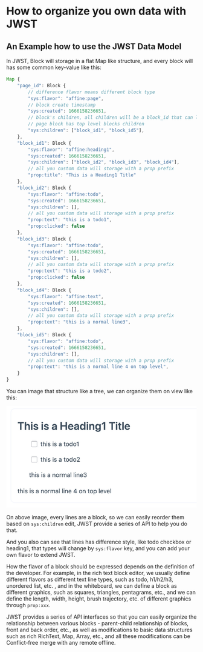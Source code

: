 # How to organize you own data with JWST

## An Example how to use the JWST Data Model

In JWST, Block will storage in a flat Map like structure, and every block will has some common key-value like this:

```js
Map {
    "page_id": Block {
        // difference flavor means different block type
        "sys:flavor": "affine:page",
        // block create timestamp
        "sys:created": 1666158236651,
        // block's children, all children will be a block_id that can link to another block
        // page block has top level blocks children
        "sys:children": ["block_id1", "block_id5"],
    },
    "block_id1": Block {
        "sys:flavor": "affine:heading1",
        "sys:created": 1666158236651,
        "sys:children": ["block_id2", "block_id3", "block_id4"],
        // all you custom data will storage with a prop prefix
        "prop:title": "This is a Heading1 Title"
    },
    "block_id2": Block {
        "sys:flavor": "affine:todo",
        "sys:created": 1666158236651,
        "sys:children": [],
        // all you custom data will storage with a prop prefix
        "prop:text": "this is a todo1",
        "prop:clicked": false
    },
    "block_id3": Block {
        "sys:flavor": "affine:todo",
        "sys:created": 1666158236651,
        "sys:children": [],
        // all you custom data will storage with a prop prefix
        "prop:text": "this is a todo2",
        "prop:clicked": false
    },
    "block_id4": Block {
        "sys:flavor": "affine:text",
        "sys:created": 1666158236651,
        "sys:children": [],
        // all you custom data will storage with a prop prefix
        "prop:text": "this is a normal line3",
    },
    "block_id5": Block {
        "sys:flavor": "affine:todo",
        "sys:created": 1666158236651,
        "sys:children": [],
        // all you custom data will storage with a prop prefix
        "prop:text": "this is a normal line 4 on top level",
    }
}
```

You can image that structure like a tree, we can organize them on view like this:

![block structure to view](./how_to_organize_your_data_1.jpg)

On above image, every lines are a block, so we can easily reorder them based on `sys:children` edit, JWST provide a series of API to help you do that.

And you also can see that lines has difference style, like todo checkbox or heading1, that types will change by `sys:flavor` key, and you can add your own flavor to extend JWST.

How the flavor of a block should be expressed depends on the definition of the developer. For example, in the rich text block editor, we usually define different flavors as different text line types, such as todo, h1/h2/h3, unordered list, etc. , and in the whiteboard, we can define a block as different graphics, such as squares, triangles, pentagrams, etc., and we can define the length, width, height, brush trajectory, etc. of different graphics through `prop:xxx`.

JWST provides a series of API interfaces so that you can easily organize the relationship between various blocks - parent-child relationship of blocks, front and back order, etc., as well as modifications to basic data structures such as rich RichText, Map, Array, etc., and all these modifications can be Conflict-free merge with any remote offline.
